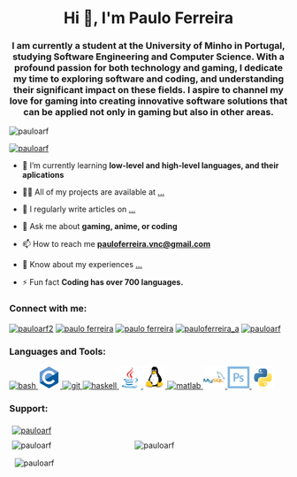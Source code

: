 <h1 align="center">Hi 👋, I'm Paulo Ferreira</h1>
<h3 align="center">I am currently a student at the University of Minho in Portugal, studying Software Engineering and Computer Science. With a profound passion for both technology and gaming, I dedicate my time to exploring software and coding, and understanding their significant impact on these fields. I aspire to channel my love for gaming into creating innovative software solutions that can be applied not only in gaming but also in other areas.</h3>

<p align="left"> <img src="https://komarev.com/ghpvc/?username=pauloarf&label=Profile%20views&color=0e75b6&style=plastic" alt="pauloarf" /> </p>

<p align="left"> <a href="https://github.com/ryo-ma/github-profile-trophy"><img src="https://github-profile-trophy.vercel.app/?username=pauloarf" alt="pauloarf" /></a> </p>


- 🌱 I’m currently learning **low-level and high-level languages, and their aplications**

- 👨‍💻 All of my projects are available at [...](...)

- 📝 I regularly write articles on [...](...)

- 💬 Ask me about **gaming, anime, or coding**

- 📫 How to reach me **pauloferreira.vnc@gmail.com**

- 📄 Know about my experiences [...](...)

- ⚡ Fun fact **Coding has over 700 languages.**

<h3 align="left">Connect with me:</h3>
<p align="left">
<a href="https://twitter.com/pauloarf2" target="blank"><img align="center" src="https://raw.githubusercontent.com/rahuldkjain/github-profile-readme-generator/master/src/images/icons/Social/twitter.svg" alt="pauloarf2" height="30" width="40" /></a>
<a href="https://www.linkedin.com/in/paulo-ferreira-120004237/" target="blank"><img align="center" src="https://raw.githubusercontent.com/rahuldkjain/github-profile-readme-generator/master/src/images/icons/Social/linked-in-alt.svg" alt="paulo ferreira" height="30" width="40" /></a>
<a href="https://www.facebook.com/profile.php?id=100003629739362&locale=pt_PT" target="blank"><img align="center" src="https://raw.githubusercontent.com/rahuldkjain/github-profile-readme-generator/master/src/images/icons/Social/facebook.svg" alt="paulo ferreira" height="30" width="40" /></a>
<a href="https://instagram.com/pauloferreira_a" target="blank"><img align="center" src="https://raw.githubusercontent.com/rahuldkjain/github-profile-readme-generator/master/src/images/icons/Social/instagram.svg" alt="pauloferreira_a" height="30" width="40" /></a>
<a href="https://www.youtube.com/@pauloarf1042" target="blank"><img align="center" src="https://raw.githubusercontent.com/rahuldkjain/github-profile-readme-generator/master/src/images/icons/Social/youtube.svg" alt="pauloarf" height="30" width="40" /></a>
</p>

<h3 align="left">Languages and Tools:</h3>
<p align="left"> <a href="https://www.gnu.org/software/bash/" target="_blank" rel="noreferrer"> <img src="https://www.vectorlogo.zone/logos/gnu_bash/gnu_bash-icon.svg" alt="bash" width="40" height="40"/> </a> <a href="https://www.cprogramming.com/" target="_blank" rel="noreferrer"> <img src="https://raw.githubusercontent.com/devicons/devicon/master/icons/c/c-original.svg" alt="c" width="40" height="40"/> </a> <a href="https://git-scm.com/" target="_blank" rel="noreferrer"> <img src="https://www.vectorlogo.zone/logos/git-scm/git-scm-icon.svg" alt="git" width="40" height="40"/> </a> <a href="https://www.haskell.org/" target="_blank" rel="noreferrer"> <img src="https://upload.wikimedia.org/wikipedia/commons/1/1c/Haskell-Logo.svg" alt="haskell" width="40" height="40"/> </a> <a href="https://www.java.com" target="_blank" rel="noreferrer"> <img src="https://raw.githubusercontent.com/devicons/devicon/master/icons/java/java-original.svg" alt="java" width="40" height="40"/> </a> <a href="https://www.linux.org/" target="_blank" rel="noreferrer"> <img src="https://raw.githubusercontent.com/devicons/devicon/master/icons/linux/linux-original.svg" alt="linux" width="40" height="40"/> </a> <a href="https://www.mathworks.com/" target="_blank" rel="noreferrer"> <img src="https://upload.wikimedia.org/wikipedia/commons/2/21/Matlab_Logo.png" alt="matlab" width="40" height="40"/> </a> <a href="https://www.mysql.com/" target="_blank" rel="noreferrer"> <img src="https://raw.githubusercontent.com/devicons/devicon/master/icons/mysql/mysql-original-wordmark.svg" alt="mysql" width="40" height="40"/> </a> <a href="https://www.photoshop.com/en" target="_blank" rel="noreferrer"> <img src="https://raw.githubusercontent.com/devicons/devicon/master/icons/photoshop/photoshop-line.svg" alt="photoshop" width="40" height="40"/> </a> <a href="https://www.python.org" target="_blank" rel="noreferrer"> <img src="https://raw.githubusercontent.com/devicons/devicon/master/icons/python/python-original.svg" alt="python" width="40" height="40"/> </a> </p>

<h3 align="left">Support:</h3>
<div style="display: flex; flex-wrap: wrap;">
    <div style="flex: 50%; text-align: left; padding: 5px;">
        <a href="https://ko-fi.com/pauloarf"> 
            <img src="https://cdn.ko-fi.com/cdn/kofi3.png?v=3" height="45" width="190" alt="pauloarf" />
        </a>
    </div>
    <div style="flex: 50%; padding: 5px; display: flex; flex-direction: row;">
        <img style="flex: 1; max-width: 45%;" src="https://github-readme-stats.vercel.app/api/top-langs?username=pauloarf&show_icons=true&theme=transparent&locale=en&layout=compact" alt="pauloarf" />
        <img style="flex: 1; max-width: 45%;" src="https://github-readme-stats.vercel.app/api?username=pauloarf&show_icons=true&theme=transparent&locale=en" alt="pauloarf" />
    </div>
</div>
<div style="text-align: left; padding: 10px;">
    <img style="max-width: 90%;" src="https://github-readme-streak-stats.herokuapp.com/?user=pauloarf&theme=transparent" alt="pauloarf" />
</div>

